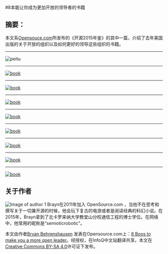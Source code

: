 #8本能让你成为更加开放的领导者的书籍 

## 摘要：
本文系[Opensouce.com](https://opensource.com/)所发布的《开源2015年鉴》的其中一篇，介绍了去年美国出版的关于开放的组织以及如何更好的领导这些组织的书籍。

--------------------------------------------------
![peitu](https://opensource.com/sites/default/files/styles/image-full-size/public/images/business/osdc-open-source-yearbook-lead4_sm.png?itok=Vmu9Vw3y)

--------------------------------------------------
[![book](https://opensource.com/sites/default/files/resize/images/life-uploads/true_north_cover-150x229.jpg)](http://discoveryourtruenorth.org/)

--------------------------------------------------
[![book](https://opensource.com/sites/default/files/resize/images/life-uploads/engaged_leader_cover-150x229.jpg)](http://wdp.wharton.upenn.edu/book/engagedleader/)

--------------------------------------------------
[![book](https://opensource.com/sites/default/files/resize/images/life-uploads/emotional_health_cover-150x229.jpg)](http://www.theschooloflife.com/shop/how-to-develop-emotional-health-oliver-james/)

--------------------------------------------------
[![book](https://opensource.com/sites/default/files/resize/images/life-uploads/rework_cover-150x229.png)](https://37signals.com/rework/)

--------------------------------------------------

[![book](https://opensource.com/sites/default/files/resize/images/life-uploads/quiet_leadership_cover-150x229.jpg)](http://www.quietleadership.com/index)

--------------------------------------------------
[![book](https://opensource.com/sites/default/files/resize/images/life-uploads/foster_open_org_cover-150x229.jpg)](https://www.routledge.com/products/9781472440112)

--------------------------------------------------

[![book](https://opensource.com/sites/default/files/resize/images/life-uploads/consiglieri_cover-150x229.jpg)](http://www.consiglieribook.com/)

--------------------------------------------------
[![book](https://opensource.com/sites/default/files/resize/images/life-uploads/act_like_a_leader_cover-150x229.jpg)](http://herminiaibarra.com/books/)


## 关于作者
![Image of author 1](https://opensource.com/sites/default/files/styles/profile_pictures/public/bryan-small_0.png?itok=hBNRF-TH) Brayn在2011年加入 OpenSource.com ，当他不在思考和撰写关于一切兼开源的时候，他会玩下复古的电游或者是阅读经典的科幻小说。在2015年，Brayn拿到了北卡罗来纳大学教堂山分校通信工程的博士学位。在网络中，他常用的昵称是“semioticrobotic”。

本文由作者[Bryan Behrenshausen](http://www.semioticrobotic.net/) 发表在Opensource.com上：[8 Boos to make you a more open leader](https://opensource.com/open-organization/15/12/8-books-make-you-better-leader)。经授权，在InfoQ中文站翻译共享。本文在[Creative Commons BY-SA 4.0](http://creativecommons.org/licenses/by-sa/4.0/)许可证下发布。


